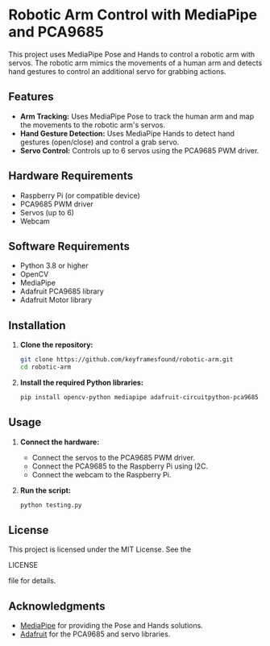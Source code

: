 # Robotic Arm Control with MediaPipe and PCA9685

This project uses MediaPipe Pose and Hands to control a robotic arm with servos. The robotic arm mimics the movements of a human arm and detects hand gestures to control an additional servo for grabbing actions.

## Features

- **Arm Tracking:** Uses MediaPipe Pose to track the human arm and map the movements to the robotic arm's servos.
- **Hand Gesture Detection:** Uses MediaPipe Hands to detect hand gestures (open/close) and control a grab servo.
- **Servo Control:** Controls up to 6 servos using the PCA9685 PWM driver.

## Hardware Requirements

- Raspberry Pi (or compatible device)
- PCA9685 PWM driver
- Servos (up to 6)
- Webcam

## Software Requirements

- Python 3.8 or higher
- OpenCV
- MediaPipe
- Adafruit PCA9685 library
- Adafruit Motor library

## Installation

1. **Clone the repository:**
   ```sh
   git clone https://github.com/keyframesfound/robotic-arm.git
   cd robotic-arm
   ```

2. **Install the required Python libraries:**
   ```sh
   pip install opencv-python mediapipe adafruit-circuitpython-pca9685 adafruit-circuitpython-servokit
   ```

## Usage

1. **Connect the hardware:**
   - Connect the servos to the PCA9685 PWM driver.
   - Connect the PCA9685 to the Raspberry Pi using I2C.
   - Connect the webcam to the Raspberry Pi.

2. **Run the script:**
   ```sh
   python testing.py
   ```

## License

This project is licensed under the MIT License. See the 

LICENSE

 file for details.

## Acknowledgments

- [MediaPipe](https://mediapipe.dev/) for providing the Pose and Hands solutions.
- [Adafruit](https://www.adafruit.com/) for the PCA9685 and servo libraries.
```
